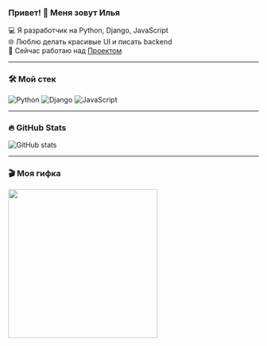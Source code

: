 ### Привет! 👋 Меня зовут Илья

💻 Я разработчик на Python, Django, JavaScript  
🌐 Люблю делать красивые UI и писать backend  
🚀 Сейчас работаю над [Проектом](https://github.com/...)  

---

### 🛠️ Мой стек
![Python](https://img.shields.io/badge/-Python-333?style=flat&logo=python)
![Django](https://img.shields.io/badge/-Django-092E20?style=flat&logo=django)
![JavaScript](https://img.shields.io/badge/-JavaScript-black?style=flat&logo=javascript)

---

### 🔥 GitHub Stats
![GitHub stats](https://github-readme-stats.vercel.app/api?username=exampleuser&show_icons=true&theme=radical)

---

### 🎬 Моя гифка
<img src="https://media.giphy.com/media/qgQUggAC3Pfv687qPC/giphy.gif" width="300" />

